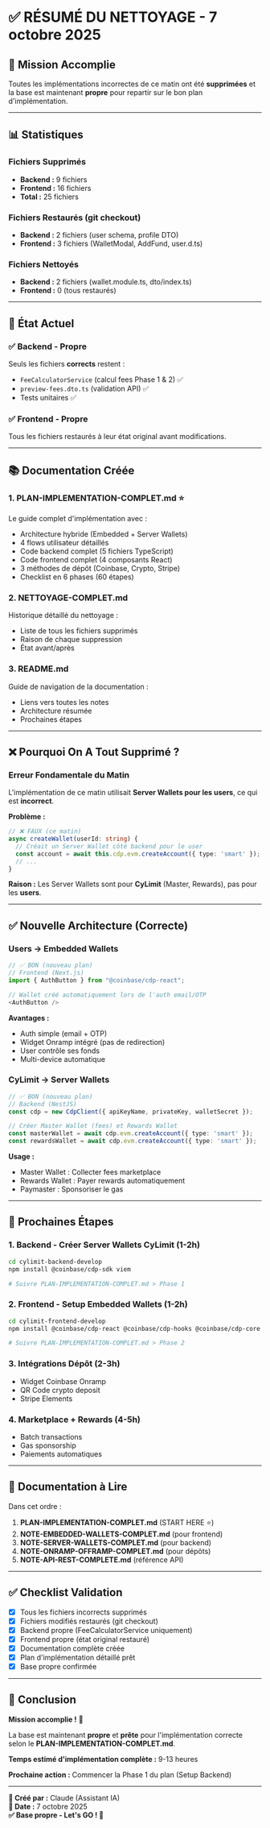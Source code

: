 # ✅ RÉSUMÉ DU NETTOYAGE - 7 octobre 2025

## 🎯 Mission Accomplie

Toutes les implémentations incorrectes de ce matin ont été **supprimées** et la base est maintenant **propre** pour repartir sur le bon plan d'implémentation.

---

## 📊 Statistiques

### Fichiers Supprimés
- **Backend :** 9 fichiers
- **Frontend :** 16 fichiers
- **Total :** 25 fichiers

### Fichiers Restaurés (git checkout)
- **Backend :** 2 fichiers (user schema, profile DTO)
- **Frontend :** 3 fichiers (WalletModal, AddFund, user.d.ts)

### Fichiers Nettoyés
- **Backend :** 2 fichiers (wallet.module.ts, dto/index.ts)
- **Frontend :** 0 (tous restaurés)

---

## 🚀 État Actuel

### ✅ Backend - Propre
Seuls les fichiers **corrects** restent :
- `FeeCalculatorService` (calcul fees Phase 1 & 2) ✅
- `preview-fees.dto.ts` (validation API) ✅
- Tests unitaires ✅

### ✅ Frontend - Propre
Tous les fichiers restaurés à leur état original avant modifications.

---

## 📚 Documentation Créée

### 1. **PLAN-IMPLEMENTATION-COMPLET.md** ⭐
Le guide complet d'implémentation avec :
- Architecture hybride (Embedded + Server Wallets)
- 4 flows utilisateur détaillés
- Code backend complet (5 fichiers TypeScript)
- Code frontend complet (4 composants React)
- 3 méthodes de dépôt (Coinbase, Crypto, Stripe)
- Checklist en 6 phases (60 étapes)

### 2. **NETTOYAGE-COMPLET.md**
Historique détaillé du nettoyage :
- Liste de tous les fichiers supprimés
- Raison de chaque suppression
- État avant/après

### 3. **README.md**
Guide de navigation de la documentation :
- Liens vers toutes les notes
- Architecture résumée
- Prochaines étapes

---

## ❌ Pourquoi On A Tout Supprimé ?

### Erreur Fondamentale du Matin

L'implémentation de ce matin utilisait **Server Wallets pour les users**, ce qui est **incorrect**.

**Problème :**
```typescript
// ❌ FAUX (ce matin)
async createWallet(userId: string) {
  // Créait un Server Wallet côté backend pour le user
  const account = await this.cdp.evm.createAccount({ type: 'smart' });
  // ...
}
```

**Raison :** Les Server Wallets sont pour **CyLimit** (Master, Rewards), pas pour les **users**.

---

## ✅ Nouvelle Architecture (Correcte)

### Users → Embedded Wallets
```typescript
// ✅ BON (nouveau plan)
// Frontend (Next.js)
import { AuthButton } from "@coinbase/cdp-react";

// Wallet créé automatiquement lors de l'auth email/OTP
<AuthButton />
```

**Avantages :**
- Auth simple (email + OTP)
- Widget Onramp intégré (pas de redirection)
- User contrôle ses fonds
- Multi-device automatique

### CyLimit → Server Wallets
```typescript
// ✅ BON (nouveau plan)
// Backend (NestJS)
const cdp = new CdpClient({ apiKeyName, privateKey, walletSecret });

// Créer Master Wallet (fees) et Rewards Wallet
const masterWallet = await cdp.evm.createAccount({ type: 'smart' });
const rewardsWallet = await cdp.evm.createAccount({ type: 'smart' });
```

**Usage :**
- Master Wallet : Collecter fees marketplace
- Rewards Wallet : Payer rewards automatiquement
- Paymaster : Sponsoriser le gas

---

## 🎯 Prochaines Étapes

### 1. Backend - Créer Server Wallets CyLimit (1-2h)
```bash
cd cylimit-backend-develop
npm install @coinbase/cdp-sdk viem

# Suivre PLAN-IMPLEMENTATION-COMPLET.md > Phase 1
```

### 2. Frontend - Setup Embedded Wallets (1-2h)
```bash
cd cylimit-frontend-develop
npm install @coinbase/cdp-react @coinbase/cdp-hooks @coinbase/cdp-core

# Suivre PLAN-IMPLEMENTATION-COMPLET.md > Phase 2
```

### 3. Intégrations Dépôt (2-3h)
- Widget Coinbase Onramp
- QR Code crypto deposit
- Stripe Elements

### 4. Marketplace + Rewards (4-5h)
- Batch transactions
- Gas sponsorship
- Paiements automatiques

---

## 📖 Documentation à Lire

Dans cet ordre :

1. **PLAN-IMPLEMENTATION-COMPLET.md** (START HERE ⭐)
2. **NOTE-EMBEDDED-WALLETS-COMPLET.md** (pour frontend)
3. **NOTE-SERVER-WALLETS-COMPLET.md** (pour backend)
4. **NOTE-ONRAMP-OFFRAMP-COMPLET.md** (pour dépôts)
5. **NOTE-API-REST-COMPLETE.md** (référence API)

---

## ✅ Checklist Validation

- [x] Tous les fichiers incorrects supprimés
- [x] Fichiers modifiés restaurés (git checkout)
- [x] Backend propre (FeeCalculatorService uniquement)
- [x] Frontend propre (état original restauré)
- [x] Documentation complète créée
- [x] Plan d'implémentation détaillé prêt
- [x] Base propre confirmée

---

## 🎉 Conclusion

**Mission accomplie !** 🎊

La base est maintenant **propre** et **prête** pour l'implémentation correcte selon le **PLAN-IMPLEMENTATION-COMPLET.md**.

**Temps estimé d'implémentation complète :** 9-13 heures

**Prochaine action :** Commencer la Phase 1 du plan (Setup Backend)

---

**📝 Créé par :** Claude (Assistant IA)  
**📅 Date :** 7 octobre 2025  
**✅ Base propre - Let's GO ! 🚀**

